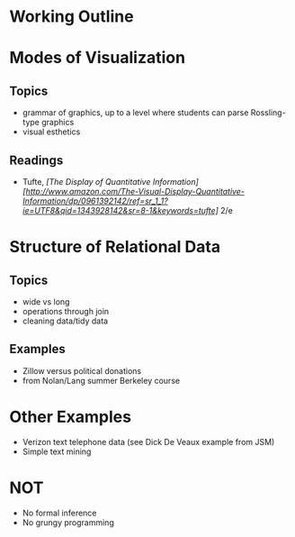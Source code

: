 Working Outline
===============

# Modes of Visualization

## Topics
* grammar of graphics, up to a level where students can parse Rossling-type graphics
* visual esthetics

## Readings
* Tufte, *[The Display of Quantitative Information][http://www.amazon.com/The-Visual-Display-Quantitative-Information/dp/0961392142/ref=sr_1_1?ie=UTF8&qid=1343928142&sr=8-1&keywords=tufte]* 2/e 
                                                                                                                                                                                            
# Structure of Relational Data

## Topics
* wide vs long
* operations through join
* cleaning data/tidy data

## Examples
* Zillow versus political donations
* from Nolan/Lang summer Berkeley course

# Other Examples
* Verizon text telephone data (see Dick De Veaux example from JSM)
* Simple text mining


# NOT
* No formal inference
* No grungy programming

                                                                                                                                                                                    